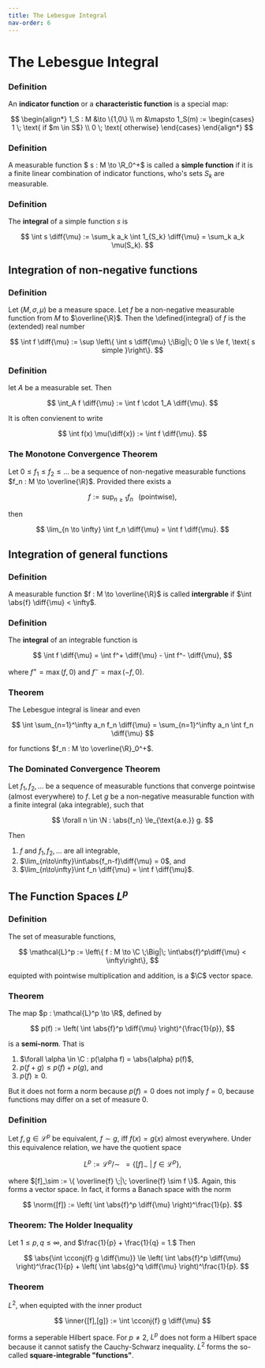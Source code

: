 ```yaml
---
title: The Lebesgue Integral
nav-order: 6
---
```


$$
\newcommand{\R}{\mathbb{R}}
\newcommand{\C}{\mathbb{C}}
\newcommand{\N}{\mathbb{N}}
\newcommand{\H}{\mathcal{H}}
\newcommand{\inner}[1]{\langle#1\rangle}
\newcommand{\norm}[1]{\lVert#1\rVert}
\newcommand{\abs}[1]{\lvert#1\rvert}
\newcommand{\Tr}[1]{\text{Tr}#1}
\renewcommand{\diff}[1]{\mathop{}\!\mathrm{d}#1}
\newcommand{\spann}{\text{span}\,}
\newcommand{\slim}{\text{s-lim}}
\newcommand{\wlim}{\text{w-lim}}
\newcommand{\preim}{\text{preim}}
\newcommand{\cconj}[1]{\overline{#1}}
$$

# The Lebesgue Integral

### Definition
An **indicator function** or a **characteristic function** is a special map:

$$
\begin{align*}
1_S : M &\to \{1,0\} \\
m &\mapsto 1_S(m) := \begin{cases}
                     1 \; \text{ if $m \in S$} \\
                     0 \; \text{ otherwise}
                     \end{cases}
\end{align*}
$$

### Definition
A measurable function $ s : M \to \R_0^+$ is called a **simple function**
if it is a finite linear combination of indicator functions, who's sets $S_k$ 
are measurable.

### Definition
The **integral** of a simple function $s$ is

$$ \int s \diff{\mu} := \sum_k a_k \int 1_{S_k} \diff{\mu} = \sum_k a_k \mu(S_k).  $$

## Integration of non-negative functions

### Definition
Let $(M,\sigma,\mu)$ be a measure space. Let $f$ be a non-negative measurable
function from $M$ to $\overline{\R}$. Then the \defined{integral} of $f$ is the 
(extended) real number

$$ \int f \diff{\mu} := \sup \left\{ \int s \diff{\mu} \;\Big|\; 
0 \le s \le f, \text{ s simple }\right\}.  $$

### Definition
let $A$ be a measurable set. Then

$$ \int_A f \diff{\mu} := \int f \cdot 1_A \diff{\mu}.  $$

It is often convienent to write

$$ \int f(x) \mu(\diff{x}) := \int f \diff{\mu}.  $$

### The Monotone Convergence Theorem
Let $0 \le f_1 \le f_2 \le ...$ be a sequence of non-negative measurable 
functions $f_n : M \to \overline{\R}$. Provided there exists a

$$ f := \sup_{n \ge 1} f_n \;\;\; \text{(pointwise)}, $$

then 

$$ \lim_{n \to \infty} \int f_n \diff{\mu} = \int f \diff{\mu}.  $$

## Integration of general functions

### Definition
A measurable function $f : M \to \overline{\R}$ is called **intergrable**
if $\int \abs{f} \diff{\mu} < \infty$.

### Definition
The **integral** of an integrable function is

$$ \int f \diff{\mu} = \int f^+ \diff{\mu} - \int f^- \diff{\mu}, $$

where $f^+ = \max(f,0)$ and $f^- = \max(-f,0)$.

### Theorem
The Lebesgue integral is linear and even

$$ \int \sum_{n=1}^\infty a_n f_n \diff{\mu} = 
\sum_{n=1}^\infty a_n \int f_n \diff{\mu} $$

for functions $f_n : M \to \overline{\R}_0^+$.

### The Dominated Convergence Theorem
Let $f_1,f_2,...$ be a sequence of measurable functions that converge 
pointwise (almost everywhere) to $f$. Let $g$ be a non-negative measurable
function with a finite integral (aka integrable), such that 

$$ \forall n \in \N : \abs{f_n} \le_{\text{a.e.}} g.  $$

Then

1. $f$ and $f_1,f_2,...$ are all integrable,
2. $\lim_{n\to\infty}\int\abs{f_n-f}\diff{\mu} = 0$, and
3. $\lim_{n\to\infty}\int f_n \diff{\mu} = \int f \diff{\mu}$.

## The Function Spaces $L^p$

### Definition
The set of measurable functions,

$$ \mathcal{L}^p := \left\{ f : M \to \C \;\Big|\; 
\int\abs{f}^p\diff{\mu} < \infty\right\}, $$

equipted with pointwise multiplication and addition, is a $\C$ vector space.

### Theorem
The map $p : \mathcal{L}^p \to \R$, defined by

$$ p(f) := \left( \int \abs{f}^p \diff{\mu} \right)^{\frac{1}{p}}, $$

is a **semi-norm**. That is

1. $\forall \alpha \in \C : p(\alpha f) = \abs{\alpha} p(f)$,
2. $p(f+g) \le p(f) + p(g)$, and
3. $p(f) \ge 0$.

But it does not form a norm because $p(f) = 0$ does not imply $f = 0$,
because functions may differ on a set of measure 0.

### Definition
Let $f,g \in \mathcal{L}^p$ be equivalent, $f \sim g$, iff $f(x) = g(x)$
almost everywhere. Under this equivalence relation, we have the quotient space

$$ L^p := \mathcal{L}^p/\sim \;\; = 
\left\{ [f]_\sim \;|\; f \in \mathcal{L}^p \right\}, $$

where $[f]_\sim := \{ \overline{f} \;|\; \overline{f} \sim f \}$. Again, this 
forms a vector space. In fact, it forms a Banach space with the norm

$$ \norm{[f]} := \left( \int \abs{f}^p \diff{\mu} \right)^\frac{1}{p}.  $$

### Theorem: The Holder Inequality
Let $1 \le p,q \le \infty$, and $\frac{1}{p} + \frac{1}{q} = 1.$ Then

$$
\abs{\int \cconj{f} g \diff{\mu}} \le 
\left( \int \abs{f}^p \diff{\mu} \right)^\frac{1}{p} + 
\left( \int \abs{g}^q \diff{\mu} \right)^\frac{1}{p}.
$$

### Theorem
$L^2$, when equipted with the inner product

$$ \inner{[f],[g]} := \int \cconj{f} g \diff{\mu} $$

forms a seperable Hilbert space. For $p \neq 2$, $L^p$ does not form a Hilbert
space because it cannot satisfy the Cauchy-Schwarz inequality. $L^2$ forms the
so-called **square-integrable "functions"**.

